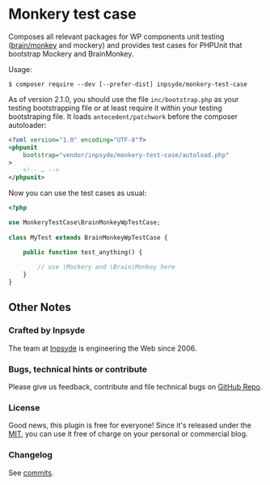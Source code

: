 # Monkery test case

Composes all relevant packages for WP components unit testing ([brain/monkey](https://brain-wp.github.io/BrainMonkey/) and mockery) and provides test cases for PHPUnit that bootstrap Mockery and BrainMonkey.

Usage:
```
$ composer require --dev [--prefer-dist] inpsyde/monkery-test-case 
```

As of version 2.1.0, you should use the file `inc/bootstrap.php` as your testing bootstrapping file or at least require it within your testing bootstraping file. It loads `antecedent/patchwork` before the composer autoloader:

```xml
<?xml version="1.0" encoding="UTF-8"?>
<phpunit
	bootstrap="vendor/inpsyde/monkery-test-case/autoload.php"
>
	<!-- … -->
</phpunit>

```
Now you can use the test cases as usual:

```php
<?php

use MonkeryTestCase\BrainMonkeyWpTestCase;
	
class MyTest extends BrainMonkeyWpTestCase {

	public function test_anything() {
	
		// use \Mockery and \Brain\Monkey here
	}
}
```


## Other Notes

### Crafted by Inpsyde

The team at [Inpsyde](http://inpsyde.com/) is engineering the Web since 2006.

### Bugs, technical hints or contribute

Please give us feedback, contribute and file technical bugs on [GitHub Repo](https://github.com/inpsyde/monkery-test-case).

### License

Good news, this plugin is free for everyone! Since it's released under the [MIT](https://github.com/inpsyde/monkery-test-case/blob/master/LICENSE), you can use it free of charge on your personal or commercial blog.

### Changelog

See [commits](https://github.com/inpsyde/monkery-test-case/commits/master).